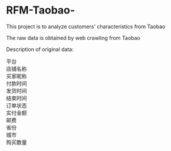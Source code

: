# RFM-Taobao-
This project is to analyze customers' characteristics from Taobao

The raw data is obtained by web crawling from Taobao

Description of original data:

平台	
店铺名称	
买家昵称	
付款时间	
发货时间	
结束时间	
订单状态	
实付金额	
邮费	
省份	
城市	
购买数量
